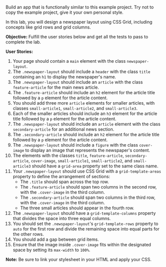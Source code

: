 
Build an app that is functionally similar to this example project. Try not to copy the example project, give it your own personal style.

In this lab, you will design a newspaper layout using CSS Grid, including concepts like grid rows and grid columns.

**Objective:** Fulfill the user stories below and get all the tests to pass to complete the lab.

**User Stories:**

1. Your page should contain a `main` element with the class `newspaper-layout`.
2. The `.newspaper-layout` should include a `header` with the class `title` containing an `h1` to display the newspaper's name.
3. The `.newspaper-layout` should include an `article` with the class `feature-article` for the main news article.
4. The `.feature-article` should include an `h2` element for the article title followed by a `p` element for the article content.
5. You should add three more `article` elements for smaller articles, with classes `small-article1`, `small-article2`, and `small-article3`.
6. Each of the smaller articles should include an `h3` element for the article title followed by a `p` element for the article content.
7. The `.newspaper-layout` should include an `article` element with the class `secondary-article` for an additional news section.
8. The `.secondary-article` should include an `h2` element for the article title followed by a `p` element for the article content.
9. The `.newspaper-layout` should include a `figure` with the class `cover-image` to display an image that represents the newspaper's content.
10. The elements with the classes `title`, `feature-article`, `secondary-article`, `cover-image`, `small-article1`, `small-article2`, and `small-article3` should have a `grid-area` property set to the same class name.
11. Your `.newspaper-layout` should use CSS Grid with a `grid-template-areas` property to define the arrangement of sections:
	- The `.title` should span across the top row.
	- The `.feature-article` should span two columns in the second row, with the `.cover-image` in the third column.
	- The `.secondary-article` should span two columns in the third row, with the `.cover-image` in the third column.
	- The three small articles should appear in the fourth row.
12. The `.newspaper-layout` should have a `grid-template-columns` property that divides the space into three equal columns.
13. You should set the `.newspaper-layout`'s `grid-template-rows` property to `auto` for the first row and divide the remaining space into equal parts for the other rows.
14. You should add a gap between grid items.
15. Ensure that the image inside `.cover-image` fits within the designated space by setting its `max-width` to `100%`.

**Note:** Be sure to link your stylesheet in your HTML and apply your CSS.